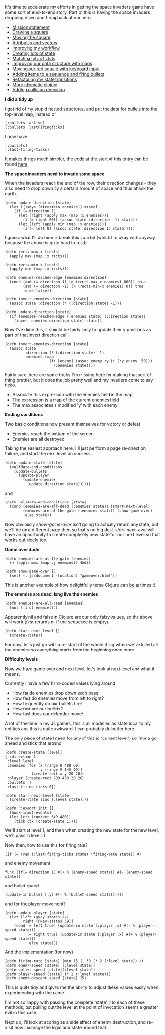 It's time to accelerate my efforts in getting the space invaders game have some sort of end-to-end story. Part of this is having the space invaders dropping down and firing back at our hero.

- [Mission statement](/entries/learn-functional-programming-with-me---a-mission-statement.html)
- [Drawing a square](/entries/learn-functional-programming-with-me---drawing-a-square.html)
- [Moving the square](/entries/learn-functional-programming-with-me---moving-the-square.html)
- [Attributes and vectors](/entries/learn-functional-programming-with-me---attributes-and-vectors.html)
- [Improving my workflow](/entries/learn-functional-programming-with-me---improving-my-workflow.html)
- [Creating lots of state](/entries/learn-functional-programming-with-me---adding-lots-more-state.html)
- [Mutating lots of state](/entries/learn-functional-programming-with-me---mutating-lots-of-state.html)
- [Improving our data structure with maps](/entries/learn-functional-programming-with-me---improving-our-data-structure-with-maps.html)
- [Moving our red square with keyboard input](/entries/learn-functional-programming-with-me---keyboard-input-for-our-red-square.html)
- [Adding items to a sequence and firing bullets](/entries/learn-functional-programming-with-me---adding-items-to-a-sequence.html)
- [Refactoring my state transitions](/entries/learn-functional-programming-with-me---refactoring-my-state-transitions.html)
- [More idiomatic clojure](/learn-functional-programming-with-me---more-idiomatic-clojure.html)
- [Adding collision detection](/entries/learn-functional-programming-with-me---adding-collision-detection-to-the-game.html)

**I did a tidy up**

I got rid of my stupid nested structures, and put the data for bullets into the top-level map, instead of

    [:bullets :active]
    [:bullets :lastFiringTicks]

I now have

    [:bullets]
    [:last-firing-ticks]

It makes things much simpler, the code at the start of this entry can be found [here](https://github.com/robashton/clojure-spaceinvaders/blob/085c0249e54c19d189dfba6e006205c90914fc56/game.cljs).

**The space invaders need to invade some space**

When the invaders reach the end of the row, their direction changes - they also need to drop down by a certain amount of space and thus attack the earth.

    (defn update-direction [state]
      (let [{:keys [direction enemies]} state]
        (if (= direction 1)
          (let [right (apply max (map :x enemies))]
            (if(> right 600) (assoc state :direction -1) state))
          (let [left (apply min (map :x enemies))]
            (if(< left 0) (assoc state :direction 1) state)))))

I guess what I'll do here is break this up a bit (which I'm okay with anyway because the above is quite hard to read)

    (defn rects-max-x [rects]
      (apply max (map :x rects)))

    (defn rects-min-x [rects]
      (apply min (map :x rects)))

    (defn enemies-reached-edge [enemies direction]
      (cond (and (= direction 1) (> (rects-max-x enemies) 600)) true
            (and (= direction -1) (> (rects-min-x enemies) 0)) true
            :else false))

    (defn invert-enemies-direction [state]
      (assoc state :direction (* (:direction state) -1)))

    (defn update-direction [state]
      (if (enemies-reached-edge (:enemies state) (:direction state))
        (invert-enemies-direction state) state))


Now I've done this, it should be fairly easy to update their y positions as part of that invert direction call.

    (defn invert-enemies-direction [state]
      (assoc state 
             :direction (* (:direction state) -1)
             :enemies (map 
                        (fn [enemy] (assoc enemy :y (+ (:y enemy) 50)))
                          (:enemies state))))

Fairly sure there are some tricks I'm missing here for making that sort of thing prettier, but it does the job pretty well and my invaders come to say hello. 

- Associate this expression with the enemies field in the map
- The expression is a map of the current enemies field
- The map associates a modified 'y' with each enemy

**Ending conditions**

Two basic conditions now present themselves for victory or defeat

- Enemies reach the bottom of the screen
- Enemies are all destroyed

Taking the easiest approach here, I'll just perform a page re-direct on failure, and start the next level on success.

    (defn update-state [state]
      (validate-end-conditions
        (update-bullets
          (update-player
            (update-enemies
              (update-direction state))))))

and

    (defn validate-end-conditions [state]
      (cond (enemies-are-all-dead (:enemies state)) (start-next-level)
            (enemies-are-at-the-gate (:enemies state)) (show-game-over)
            :else state))

Now obviously *show-game-over* isn't going to actually return any state, but we'll be on a different page then so that's no big deal. *start-next-level* will have an opportunity to create completely new state for our next level so that works out nicely too.

**Game over dude**

    (defn enemies-are-at-the-gate [enemies]
      (> (apply max (map :y enemies)) 400))

    (defn show-game-over []
      (set! (. js/document -location) "gameover.html"))

This is another example of how delightfully terse Clojure can be at times :)

**The enemies are dead, long live the enemies**

    (defn enemies-are-all-dead [enemies]
      (not (first enemies)))

Apparently nil and false in Clojure are our only falsy values, so the above will work (first returns nil if the sequence is empty).

    (defn start-next-level []
      (create-state))

For now, let's just go with a re-start of the whole thing when we've killed all the enemies so everything starts from the beginning once more.


**Difficulty levels**

Now we have game over and next level, let's look at next level and what it means.

Currently I have a few hard-coded values lying around

- How far do enemies drop down each pass
- How fast do enemies move from left to right?
- How frequently do our bullets fire?
- How fast are our bullets?
- How fast does our defender move?

A lot of the time in my JS games, this is all modelled as state local to my entities and this is quite awkward. I can probably do better here.

The only piece of state I need for any of this is "current level", so I'mma go ahead and stick that around

    (defn create-state [level]
    { :direction 1
     :level level
     :enemies (for [x (range 0 480 60)
                    y (range 0 240 60)]
                (create-rect x y 20 20))
     :player (create-rect 200 430 20 20)
     :bullets () 
     :last-firing-ticks 0})

    (defn start-next-level [state]
      (create-state (inc (:level state))))

    (defn ^:export init []
      (hook-input-events)
      (let [ctx (context 640 480)] 
        (tick ctx (create-state 1))))

We'll start at level 1, and then when creating the new state for the new level, we'll pass in level+1.

Now then, how to use this for firing rate?

    (if (= (rem (:last-firing-ticks state) (firing-rate state)) 0)

and enemy movement

    func (if(= direction 1) #(+ % (enemy-speed state)) #(- (enemy-speed state))

and bullet speed

    (update-in bullet [:y] #(- % (bullet-speed state))))))

and for the player movement?

    (defn update-player [state]
      (let [left (@key-states 37)
            right (@key-states 39)]
        (cond (= left true) (update-in state [:player :x] #(- % (player-speed state)))
              (= right true) (update-in state [:player :x] #(+ % (player-speed state)))
              :else state)))


And the implementation (for now) 

    (defn firing-rate [state] (min 15 (- 30 (* 2 (:level state)))))
    (defn enemy-speed [state] (:level state))
    (defn bullet-speed [state](:level state))
    (defn player-speed [state] (* 2 (:level state)))
    (defn enemy-descent-speed [state] 25)


This is quite tidy and gives me the ability to adjust these values easily when experimenting with the game. 

I'm not so happy with passing the complete 'state' into each of these methods, but pulling out the level at the point of invocation seems a greater evil in this case.

Next up, I'll look at scoring as a side effect of enemy destruction, and re-visit how I manage the logic and state around that.



